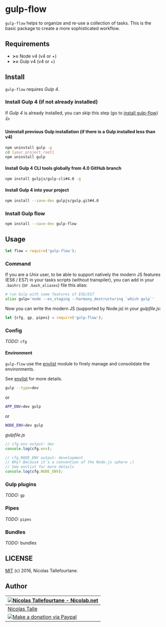 # gulp-flow

`gulp-flow` helps to organize and re-use a collection of tasks. This is the basic package to create a more sophisticated workflow.


## Requirements

 * __>=__ Node v4 (v4 or +)
 * __>=__ Gulp v4 (v4 or +)

## Install

`gulp-flow` requires _Gulp 4_.

### Install Gulp 4 (if not already installed)

If _Gulp 4_ is already installed, you can skip this step (go to [install gulp-flow](#install-gulp-flow)) :+1:

#### Uninstall previous Gulp installation (if there is a Gulp installed less than v4)

```sh
npm uninstall gulp -g
cd [your_project_root]
npm uninstall gulp
```

#### Install Gulp 4 CLI tools globally from 4.0 GitHub branch

```sh
npm install gulpjs/gulp-cli#4.0 -g
```

#### Install Gulp 4 into your project

```sh
npm install --save-dev gulpjs/gulp.git#4.0
```


### Install Gulp flow

```sh
npm install --save-dev gulp-flow
```


## Usage

```js
let flow = require('gulp-flow');
```

### Command

If you are a _Unix_ user, to be able to support natively the modern JS features (ES6 / ES7) in your tasks scripts (without transpiler), you can add in your `.bashrc` (or `.bash_aliases`) file this alias:

```sh
# run Gulp with some features of ES6/ES7
alias gulp='node --es_staging --harmony_destructuring `which gulp`'
```

Now you can write the modern JS (supported by Node.js) in your _gulpfile.js_:
```js
let {cfg, gp, pipes} = require('gulp-flow');
```

### Config

_TODO:_ `cfg`

#### Environment

`gulp-flow` use the [envlist](https://github.com/Nicolab/envlist) module to finely manage and consolidate the environments.

See [envlist](https://github.com/Nicolab/envlist) for more details.

```sh
gulp --type=dev
```
or
```sh
APP_ENV=dev gulp
```
or
```sh
NODE_ENV=dev gulp
```

_gulpfile.js_
```js
// cfg.env output: dev
console.log(cfg.env);

// cfg.NODE_ENV output: development
// Why? Because it's a convention of the Node.js sphere ;)
// See envlist for more details
console.log(cfg.NODE_ENV);
```


### Gulp plugins

_TODO:_ `gp`

### Pipes

_TODO:_ `pipes`

### Bundles

_TODO:_ bundles

## LICENSE

[MIT](https://github.com/gulp-flow/gulp-flow/blob/master/LICENSE) (c) 2016, Nicolas Tallefourtane.


## Author

| [![Nicolas Tallefourtane - Nicolab.net](http://www.gravatar.com/avatar/d7dd0f4769f3aa48a3ecb308f0b457fc?s=64)](http://nicolab.net) |
|---|
| [Nicolas Talle](http://nicolab.net) |
| [![Make a donation via Paypal](https://www.paypalobjects.com/en_US/i/btn/btn_donate_SM.gif)](https://www.paypal.com/cgi-bin/webscr?cmd=_s-xclick&hosted_button_id=PGRH4ZXP36GUC) |